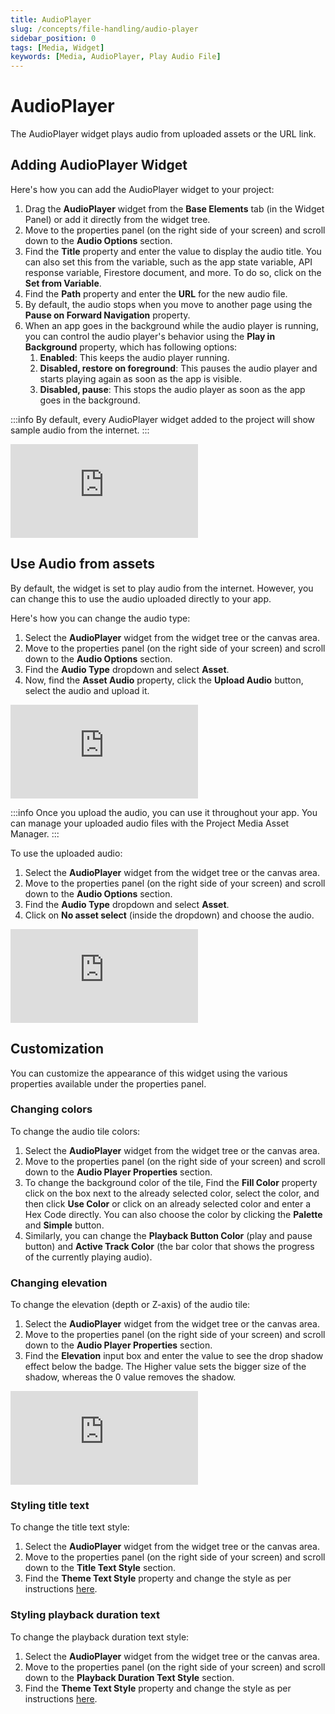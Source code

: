 ```yaml
---
title: AudioPlayer
slug: /concepts/file-handling/audio-player
sidebar_position: 0
tags: [Media, Widget]
keywords: [Media, AudioPlayer, Play Audio File]
---
```


# AudioPlayer

The AudioPlayer widget plays audio from uploaded assets or the URL link.

## Adding AudioPlayer Widget

Here's how you can add the AudioPlayer widget to your project:

1. Drag the **AudioPlayer** widget from the **Base Elements** tab (in the Widget Panel) or add it directly from the widget tree.
2. Move to the properties panel (on the right side of your screen) and scroll down to the **Audio Options** section.
3. Find the **Title** property and enter the value to display the audio title. You can also set this from the variable, such as the app state variable, API response variable, Firestore document, and more. To do so, click on the **Set from Variable**.
4. Find the **Path** property and enter the **URL** for the new audio file.
5. By default, the audio stops when you move to another page using the **Pause on Forward Navigation** property.
6. When an app goes in the background while the audio player is running, you can control the audio player's behavior using the **Play in Background** property, which has following options:
    1. **Enabled**: This keeps the audio player running.
    2. **Disabled, restore on foreground**: This pauses the audio player and starts playing again as soon as the app is visible.
    3. **Disabled, pause**: This stops the audio player as soon as the app goes in the background.

:::info
By default, every AudioPlayer widget added to the project will show sample audio from the internet.
:::

<div style={{
    position: 'relative',
    paddingBottom: 'calc(56.67989417989418% + 41px)', // Keeps the aspect ratio and additional padding
    height: 0,
    width: '100%'}}>
    <iframe 
        src="https://www.loom.com/embed/38c64816aac64930ac4f06d3876a1670?sid=ea8345b2-7d01-4b80-b901-a2348d5d46ce"
        title=""
        style={{
            position: 'absolute',
            top: 0,
            left: 0,
            width: '100%',
            height: '100%',
            colorScheme: 'light'
        }}
        frameborder="0"
        loading="lazy"
        webkitAllowFullScreen
        mozAllowFullScreen
        allowFullScreen
        allow="clipboard-write">
    </iframe>
</div>
<p></p>

## Use Audio from assets

By default, the widget is set to play audio from the internet. However, you can change this to use the audio uploaded directly to your app.

Here's how you can change the audio type:

1. Select the **AudioPlayer** widget from the widget tree or the canvas area.
2. Move to the properties panel (on the right side of your screen) and scroll down to the **Audio Options** section.
3. Find the **Audio Type** dropdown and select **Asset**.
4. Now, find the **Asset Audio** property, click the **Upload Audio** button, select the audio and upload it.

<div style={{
    position: 'relative',
    paddingBottom: 'calc(56.67989417989418% + 41px)', // Keeps the aspect ratio and additional padding
    height: 0,
    width: '100%'}}>
    <iframe 
        src="https://demo.arcade.software/X5tUcGCnQC7xA8jTQlGJ?embed&show_copy_link=true"
        title=""
        style={{
            position: 'absolute',
            top: 0,
            left: 0,
            width: '100%',
            height: '100%',
            colorScheme: 'light'
        }}
        frameborder="0"
        loading="lazy"
        webkitAllowFullScreen
        mozAllowFullScreen
        allowFullScreen
        allow="clipboard-write">
    </iframe>
</div>
<p></p>

:::info
Once you upload the audio, you can use it throughout your app. You can manage your uploaded audio files with the Project Media Asset Manager.
:::

To use the uploaded audio:

1. Select the **AudioPlayer** widget from the widget tree or the canvas area.
2. Move to the properties panel (on the right side of your screen) and scroll down to the **Audio Options** section.
3. Find the **Audio Type** dropdown and select **Asset**.
4. Click on **No asset select** (inside the dropdown) and choose the audio.

<div style={{
    position: 'relative',
    paddingBottom: 'calc(56.67989417989418% + 41px)', // Keeps the aspect ratio and additional padding
    height: 0,
    width: '100%'}}>
    <iframe 
        src="https://demo.arcade.software/Tq8hYJxP6ZH2HAMzbeMA?embed&show_copy_link=true"
        title=""
        style={{
            position: 'absolute',
            top: 0,
            left: 0,
            width: '100%',
            height: '100%',
            colorScheme: 'light'
        }}
        frameborder="0"
        loading="lazy"
        webkitAllowFullScreen
        mozAllowFullScreen
        allowFullScreen
        allow="clipboard-write">
    </iframe>
</div>
<p></p>


## Customization

You can customize the appearance of this widget using the various properties available under the properties panel.

### Changing colors

To change the audio tile colors:

1. Select the **AudioPlayer** widget from the widget tree or the canvas area.
2. Move to the properties panel (on the right side of your screen) and scroll down to the **Audio Player Properties** section.
3. To change the background color of the tile, Find the **Fill Color** property click on the box next to the already selected color, select the color, and then click **Use Color** or click on an already selected color and enter a Hex Code directly. You can also choose the color by clicking the **Palette** and **Simple** button.
4. Similarly, you can change the **Playback Button Color** (play and pause button) and **Active Track Color** (the bar color that shows the progress of the currently playing audio).

### Changing elevation

To change the elevation (depth or Z-axis) of the audio tile:

1. Select the **AudioPlayer** widget from the widget tree or the canvas area.
2. Move to the properties panel (on the right side of your screen) and scroll down to the **Audio Player Properties** section.
3. Find the **Elevation** input box and enter the value to see the drop shadow effect below the badge. The Higher value sets the bigger size of the shadow, whereas the 0 value removes the shadow.

<div style={{
    position: 'relative',
    paddingBottom: 'calc(56.67989417989418% + 41px)', // Keeps the aspect ratio and additional padding
    height: 0,
    width: '100%'}}>
    <iframe 
        src="https://demo.arcade.software/fL5C3loHQhty5O1STFIo?embed&show_copy_link=true"
        title=""
        style={{
            position: 'absolute',
            top: 0,
            left: 0,
            width: '100%',
            height: '100%',
            colorScheme: 'light'
        }}
        frameborder="0"
        loading="lazy"
        webkitAllowFullScreen
        mozAllowFullScreen
        allowFullScreen
        allow="clipboard-write">
    </iframe>
</div>
<p></p>

### Styling title text

To change the title text style:

1. Select the **AudioPlayer** widget from the widget tree or the canvas area.
2. Move to the properties panel (on the right side of your screen) and scroll down to the **Title Text Style** section.
3. Find the **Theme Text Style** property and change the style as per instructions [here](../../../resources/ui/widgets/built-in-widgets/text.md#common-text-styling-properties).


### Styling playback duration text

To change the playback duration text style:

1. Select the **AudioPlayer** widget from the widget tree or the canvas area.
2. Move to the properties panel (on the right side of your screen) and scroll down to the **Playback Duration Text Style** section.
3. Find the **Theme Text Style** property and change the style as per instructions [here](../../../resources/ui/widgets/built-in-widgets/text.md#common-text-styling-properties).